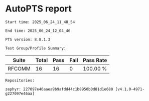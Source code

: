 # AutoPTS report

    Start time: 2025_06_24_11_48_54

    End time: 2025_06_24_12_04_46

    PTS version: 8.8.1.3

    Test Group/Profile Summary: 
|  Suite  | Total | Pass | Fail | Pass Rate|
|---------|-------|------|------|----------|
|RFCOMM   |16     |16    |0     | 100.00 % |

    Repositories:

	zephyr: 227097e46aaea9b9afdd44c1b8950b0d81d1e680 [v4.1.0-4971-g227097e46aa]
